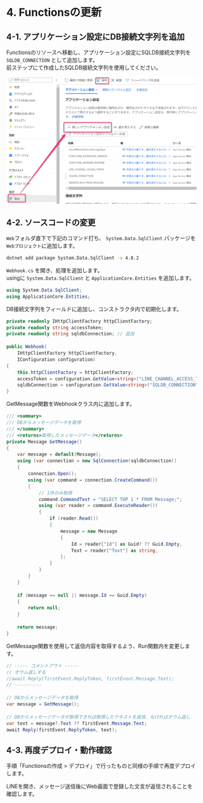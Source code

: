 # 4. Functionsの更新
## 4-1. アプリケーション設定にDB接続文字列を追加
Functionsのリソースへ移動し、アプリケーション設定にSQLDB接続文字列を `SQLDB_CONNECTION` として追加します。  
前ステップにて作成したSQLDB接続文字列を使用してください。  

![アプリケーション設定の追加](images/add_application_settings.png) 

## 4-2. ソースコードの変更
`Web`フォルダ直下で下記のコマンド打ち、 `System.Data.SqlClient` パッケージを`Webプロジェクト`に追加します。

```bash
dotnet add package System.Data.SqlClient -v 4.8.2
```

`Webhook.cs` を開き、処理を追加します。  
usingに `System.Data.SqlClient` と `ApplicationCore.Entities` を追加します。

```csharp
using System.Data.SqlClient;
using ApplicationCore.Entities;
```

DB接続文字列をフィールドに追加し、コンストラクタ内で初期化します。

```csharp
private readonly IHttpClientFactory httpClientFactory;
private readonly string accessToken;
private readonly string sqldbConnection; // 追加

public Webhook(
    IHttpClientFactory httpClientFactory,
    IConfiguration configuration)
{
    this.httpClientFactory = httpClientFactory;
    accessToken = configuration.GetValue<string>("LINE_CHANNEL_ACCESS_TOKEN");
    sqldbConnection = configuration.GetValue<string>("SQLDB_CONNECTION"); // 追加
}
```

GetMessage関数をWebhookクラス内に追加します。

```csharp
/// <summary>
/// DBからメッセージデータを取得
/// </summary>
/// <returns>取得したメッセージデータ</returns>
private Message GetMessage()
{
    var message = default(Message);
    using (var connection = new SqlConnection(sqldbConnection))
    {
        connection.Open();
        using (var command = connection.CreateCommand())
        {
            // 1件のみ取得
            command.CommandText = "SELECT TOP 1 * FROM Message;";
            using (var reader = command.ExecuteReader())
            {
                if (reader.Read())
                {
                    message = new Message
                    {
                        Id = reader["Id"] as Guid? ?? Guid.Empty,
                        Text = reader["Text"] as string,
                    };
                }
            }
        }
    }

    if (message == null || message.Id == Guid.Empty)
    {
        return null;
    }

    return message;
}
```

GetMessage関数を使用して返信内容を取得するよう、Run関数内を変更します。

```csharp
// ----- コメントアウト -----
// オウム返しする
//await Reply(firstEvent.ReplyToken, firstEvent.Message.Text);
// ----------

// DBからメッセージデータを取得
var message = GetMessage();

// DBからメッセージデータが取得できれば取得したテキストを返信、なければオウム返し
var text = message?.Text ?? firstEvent.Message.Text;
await Reply(firstEvent.ReplyToken, text);
```

## 4-3. 再度デプロイ・動作確認
手順「Functionsの作成 > デプロイ」で行ったものと同様の手順で再度デプロイします。  
  
LINEを開き、メッセージ送信後にWeb画面で登録した文言が返信されることを確認します。
